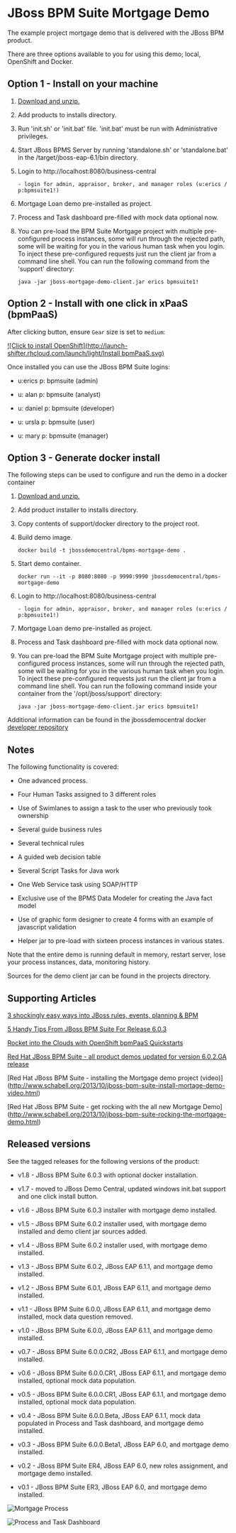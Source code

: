 JBoss BPM Suite Mortgage Demo 
=============================
The example project mortgage demo that is delivered with the JBoss BPM product.

There are three options available to you for using this demo; local, OpenShift and Docker.


Option 1 - Install on your machine
----------------------------------
1. [Download and unzip.](https://github.com/jbossdemocentral/bpms-mortgage-demo/archive/master.zip)

2. Add products to installs directory.

3. Run 'init.sh' or 'init.bat' file. 'init.bat' must be run with Administrative privileges. 

4. Start JBoss BPMS Server by running 'standalone.sh' or 'standalone.bat' in the <path-to-project>/target/jboss-eap-6.1/bin directory.

5. Login to http://localhost:8080/business-central  

    ```
    - login for admin, appraisor, broker, and manager roles (u:erics / p:bpmsuite1!)
    ```

6. Mortgage Loan demo pre-installed as project.

7. Process and Task dashboard pre-filled with mock data optional now. 

8. You can pre-load the BPM Suite Mortgage project with multiple pre-configured process instances, some will run through the
rejected path, some will be waiting for you in the various human task when you login. To inject these pre-configured
requests just run the client jar from a command line shell. You can run the following command from the 'support' directory:

    ```
   java -jar jboss-mortgage-demo-client.jar erics bpmsuite1!
    ```


Option 2 - Install with one click in xPaaS (bpmPaaS)
----------------------------------------------------
After clicking button, ensure `Gear` size is set to `medium`:

[![Click to install OpenShift](http://launch-shifter.rhcloud.com/launch/light/Install bpmPaaS.svg)](https://openshift.redhat.com/app/console/application_type/custom?&cartridges[]=https://raw.githubusercontent.com/jbossdemocentral/cartridge-bpmPaaS-mortgage-demo/master/metadata/manifest.yml&name=bpmpaasmortgage&gear_profile=medium&initial_git_url=)

Once installed you can use the JBoss BPM Suite logins: 

   * u:erics   p: bpmsuite  (admin)

   * u: alan   p: bpmsuite  (analyst)

   * u: daniel p: bpmsuite (developer)

   * u: ursla  p: bpmsuite (user)

   * u: mary   p: bpmsuite (manager)



Option 3 - Generate docker install
----------------------------------
The following steps can be used to configure and run the demo in a docker container

1. [Download and unzip.](https://github.com/jbossdemocentral/bpms-mortgage-demo/archive/master.zip)

2. Add product installer to installs directory.

3. Copy contents of support/docker directory to the project root.

4. Build demo image.

	```
	docker build -t jbossdemocentral/bpms-mortgage-demo .
	```
5. Start demo container.

	```
	docker run --it -p 8080:8080 -p 9990:9990 jbossdemocentral/bpms-mortgage-demo
	```
6. Login to http://localhost:8080/business-central  

    ```
    - login for admin, appraisor, broker, and manager roles (u:erics / p:bpmsuite1!)
    ```

7. Mortgage Loan demo pre-installed as project.

8. Process and Task dashboard pre-filled with mock data optional now. 

9. You can pre-load the BPM Suite Mortgage project with multiple pre-configured process instances, some will run through the
rejected path, some will be waiting for you in the various human task when you login. To inject these pre-configured
requests just run the client jar from a command line shell. You can run the following command inside your container from the '/opt/jboss/support' directory:

    ```
   java -jar jboss-mortgage-demo-client.jar erics bpmsuite1!
    ```

Additional information can be found in the jbossdemocentral docker [developer repository](https://github.com/jbossdemocentral/docker-developer)


Notes
-----
The following functionality is covered:

- One advanced process.

- Four Human Tasks assigned to 3 different roles

- Use of Swimlanes to assign a task to the user who previously took ownership

- Several guide business rules

- Several technical rules

- A guided web decision table

- Several Script Tasks for Java work

- One Web Service task using SOAP/HTTP

- Exclusive use of the BPMS Data Modeler for creating the Java fact model

- Use of graphic form designer to create 4 forms with an example of javascript validation

- Helper jar to pre-load with sixteen process instances in various states.

Note that the entire demo is running default in memory, restart server, lose your process instances, data, monitoring history.

Sources for the demo client jar can be found in the projects directory.


Supporting Articles
-------------------
[3 shockingly easy ways into JBoss rules, events, planning & BPM](http://www.schabell.org/2015/01/3-shockingly-easy-ways-into-jboss-brms-bpmsuite.html)

[5 Handy Tips From JBoss BPM Suite For Release 6.0.3](http://www.schabell.org/2014/10/5-handy-tips-from-jboss-bpmsuite-release-603.html)

[Rocket into the Clouds with OpenShift bpmPaaS Quickstarts](http://www.schabell.org/2014/10/red-hat-openshift-bpmpaas-automated-demo-projects-updated.html)

[Red Hat JBoss BPM Suite - all product demos updated for version 6.0.2.GA release](http://www.schabell.org/2014/07/redhat-jboss-bpmsuite-product-demos-6.0.2-updated.html)

[Red Hat JBoss BPM Suite - installing the Mortgage demo project (video)] (http://www.schabell.org/2013/10/jboss-bpm-suite-install-mortage-demo-video.html)

[Red Hat JBoss BPM Suite - get rocking with the all new Mortgage Demo] (http://www.schabell.org/2013/10/jboss-bpm-suite-rocking-the-mortgage-demo.html)


Released versions
-----------------
See the tagged releases for the following versions of the product:

- v1.8 - JBoss BPM Suite 6.0.3 with optional docker installation.

- v1.7 - moved to JBoss Demo Central, updated windows init.bat support and one click install button.
 
- v1.6 - JBoss BPM Suite 6.0.3 installer with mortgage demo installed.

- v1.5 - JBoss BPM Suite 6.0.2 installer used, with mortgage demo installed and demo client jar sources added.

- v1.4 - JBoss BPM Suite 6.0.2 installer used, with mortgage demo installed.

- v1.3 - JBoss BPM Suite 6.0.2, JBoss EAP 6.1.1, and mortgage demo installed.

- v1.2 - JBoss BPM Suite 6.0.1, JBoss EAP 6.1.1, and mortgage demo installed.

- v1.1 - JBoss BPM Suite 6.0.0, JBoss EAP 6.1.1, and mortgage demo installed, mock data question removed.

- v1.0 - JBoss BPM Suite 6.0.0, JBoss EAP 6.1.1, and mortgage demo installed.

- v0.7 - JBoss BPM Suite 6.0.0.CR2, JBoss EAP 6.1.1, and mortgage demo installed.

- v0.6 - JBoss BPM Suite 6.0.0.CR1, JBoss EAP 6.1.1, and mortgage demo installed, optional mock data population.

- v0.5 - JBoss BPM Suite 6.0.0.CR1, JBoss EAP 6.1.1, and mortgage demo installed, optional mock data population.

- v0.4 - JBoss BPM Suite 6.0.0.Beta, JBoss EAP 6.1.1, mock data populated in Process and Task dashboard, and mortgage demo installed.

- v0.3 - JBoss BPM Suite 6.0.0.Beta1, JBoss EAP 6.0, and mortgage demo installed.

- v0.2 - JBoss BPM Suite ER4, JBoss EAP 6.0, new roles assignment, and mortgage demo installed.

- v0.1 - JBoss BPM Suite ER3, JBoss EAP 6.0, and mortgage demo installed.


![Mortgage Process](https://github.com/jbossdemocentral/bpms-mortgage-demo/blob/master/docs/demo-images/mortgage-process.png?raw=true)

![Process and Task Dashboard](https://github.com/jbossdemocentral/bpms-mortgage-demo/blob/master/docs/demo-images/mock-bpm-data.png?raw=true)

